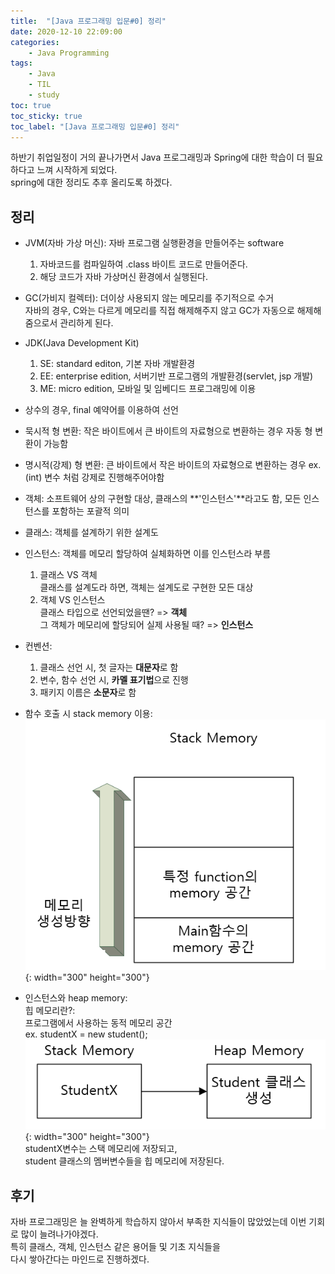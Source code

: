 ```yaml
---
title:  "[Java 프로그래밍 입문#0] 정리"
date: 2020-12-10 22:09:00
categories:
    - Java Programming
tags:
    - Java
    - TIL
    - study
toc: true
toc_sticky: true
toc_label: "[Java 프로그래밍 입문#0] 정리"
---
```

하반기 취업일정이 거의 끝나가면서 Java 프로그래밍과 Spring에 대한 학습이 더 필요하다고 느껴 시작하게 되었다.  
spring에 대한 정리도 추후 올리도록 하겠다.

## 정리
- JVM(자바 가상 머신): 자바 프로그램 실행환경을 만들어주는 software  
    1. 자바코드를 컴파일하여 .class 바이트 코드로 만들어준다.
    2. 해당 코드가 자바 가상머신 환경에서 실행된다.
- GC(가비지 컬렉터): 더이상 사용되지 않는 메모리를 주기적으로 수거  
    자바의 경우, C와는 다르게 메모리를 직접 해제해주지 않고 GC가 자동으로 해제해줌으로서 관리하게 된다.
- JDK(Java Development Kit)
    1. SE: standard editon, 기본 자바 개발환경
    2. EE: enterprise edition, 서버기반 프로그램의 개발환경(servlet, jsp 개발)
    3. ME: micro edition, 모바일 및 임베디드 프로그래밍에 이용
- 상수의 경우, final 예약어를 이용하여 선언
- 묵시적 형 변환: 작은 바이트에서 큰 바이트의 자료형으로 변환하는 경우 자동 형 변환이 가능함  
- 명시적(강제) 형 변환: 큰 바이트에서 작은 바이트의 자료형으로 변환하는 경우 ex. (int) 변수 처럼 강제로 진행해주어야함  

- 객체: 소프트웨어 상의 구현할 대상, 클래스의 **'인스턴스'**라고도 함, 모든 인스턴스를 포함하는 포괄적 의미

- 클래스: 객체를 설계하기 위한 설계도
- 인스턴스: 객체를 메모리 할당하여 실체화하면 이를 인스턴스라 부름
    1. 클래스 VS 객체  
    클래스를 설계도라 하면, 객체는 설계도로 구현한 모든 대상
    2. 객체 VS 인스턴스  
    클래스 타입으로 선언되었을땐? => **객체**  
    그 객체가 메모리에 할당되어 실제 사용될 때? => **인스턴스**
- 컨벤션:  
    1. 클래스 선언 시, 첫 글자는 **대문자**로 함
    2. 변수, 함수 선언 시, **카멜 표기법**으로 진행 
    3. 패키지 이름은 **소문자**로 함

- 함수 호출 시 stack memory 이용:  
   ![Image Alt 텍스트](/assets/images/2020-12-10_image1.PNG){: width="300" height="300"}

- 인스턴스와 heap memory:  
    힙 메모리란?:  
        프로그램에서 사용하는 동적 메모리 공간  
    ex. studentX = new student();
   ![Image Alt 텍스트](/assets/images/2020-12-10_image2.PNG){: width="300" height="300"}  
   studentX변수는 스택 메모리에 저장되고,  
   student 클래스의 멤버변수들을 힙 메모리에 저장된다.  

## 후기
  자바 프로그래밍은 늘 완벽하게 학습하지 않아서 부족한 지식들이 많았었는데 이번 기회로 많이 늘려나가야겠다.  
  특히 클래스, 객체, 인스턴스 같은 용어들 및 기초 지식들을  
  다시 쌓아간다는 마인드로 진행하겠다.
